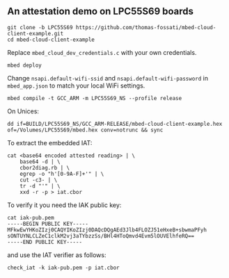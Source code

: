 ## An attestation demo on LPC55S69 boards

```
git clone -b LPC55S69 https://github.com/thomas-fossati/mbed-cloud-client-example.git
cd mbed-cloud-client-example
```

Replace `mbed_cloud_dev_credentials.c` with your own credentials.

```
mbed deploy
```

Change `nsapi.default-wifi-ssid` and `nsapi.default-wifi-password` in `mbed_app.json` to match your local WiFi settings.

```
mbed compile -t GCC_ARM -m LPC55S69_NS --profile release
```

On Unices:
```
dd if=BUILD/LPC55S69_NS/GCC_ARM-RELEASE/mbed-cloud-client-example.hex of=/Volumes/LPC55S69/mbed.hex conv=notrunc && sync
```

To extract the embedded IAT:
```
cat <base64 encoded attested reading> | \
	base64 -d | \
	cbor2diag.rb | \
	egrep -o "h'[0-9A-F]+'" | \
	cut -c3- | \
	tr -d "'" | \
	xxd -r -p > iat.cbor
```

To verify it you need the IAK public key:
```
cat iak-pub.pem
-----BEGIN PUBLIC KEY-----
MFkwEwYHKoZIzj0CAQYIKoZIzj0DAQcDQgAEd3Jlb4FLOZJ51eHxeB+sbwmaPFyh
sONTUYNLCLZeC1clkM2vj3aTYbzzSs/BHl4HToQmvd4Evm5lOUVElhfeRQ==
-----END PUBLIC KEY-----
```

and use the IAT verifier as follows:
```
check_iat -k iak-pub.pem -p iat.cbor

```
